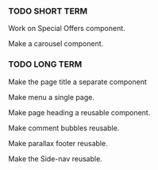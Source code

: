 ### TODO SHORT TERM ###

<!-- Style {{ Home }}, {{ About }}, and {{ Services }}. -->

Work on Special Offers component.

Make a carousel component.


### TODO LONG TERM ###

Make the page title a separate component

Make menu a single page.

Make page heading a reusable component.

Make comment bubbles reusable.

Make parallax footer reusable.

Make the Side-nav reusable.

<!-- Fix Services order implementation. -->
